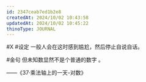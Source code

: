```yaml
---
id: 2347ceab7ed1b2e8
createdAt: 2024/10/02 10:43:58
updatedAt: 2024/10/02 10:45:22
thinoType: JOURNAL
---
```

#X #设定 一般人会在这时感到尴尬，然后停止自说自话。

#金句 但未知数显然不是个普通的数字 。

——《37·乘法轴上的一天-对数》